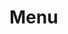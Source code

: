 # Menu <Badges :texts="badges" />

<script setup>
  import pkg from '@studiometa/ui/molecules/Menu/package.json';
  import appJsRaw from './app.js?raw';
  import AppTwigRaw from './app.twig?raw';
  import MenuJsRaw from './Menu.js?raw';
  import MenuItemsJsRaw from './MenuItems.js?raw';

  const badges = [`v${pkg.version}`, 'JS'];

  const files = [
    {
      label: 'app.js',
      lang: 'js',
      content: appJsRaw,
    },
    {
      label: 'Menu.js',
      lang: 'js',
      content: MenuJsRaw,
    },
    {
      label: 'MenuItems.js',
      lang: 'js',
      content: MenuItemsJsRaw,
    },
    {
      label: 'app.twig',
      lang: 'twig',
      content: AppTwigRaw,
    }
  ];
</script>

<Story src="./story.html" :files="files" />
